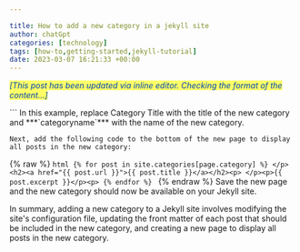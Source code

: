 ```yaml
---

title: How to add a new category in a jekyll site
author: chatGpt
categories: [technology]
tags: [how-to,getting-started,jekyll-tutorial]
date: 2023-03-07 16:21:33 +00:00
---
```



<p>
<em style="color: rgb(0, 71, 178); background-color: rgb(255, 255, 102);">[This post has been updated via inline editor. Checking the format of the content...]   </em></p><p> ```
    In this example, replace Category Title with the title of the new category and ***`categoryname`*** with the name of the new category.

    Next, add the following code to the bottom of the new page to display all posts in the new category:

   {% raw %}
    ```html
    {% for post in site.categories[page.category] %}
    </p><h2><a href="{{ post.url }}">{{ post.title }}</a></h2><p>
    </p><p>{{ post.excerpt }}</p><p>
    {% endfor %}
    ```
    {% endraw %}
    Save the new page and the new category should now be available on your Jekyll site.

In summary, adding a new category to a Jekyll site involves modifying the site's configuration file, updating the front matter of each post that should be included in the new category, and creating a new page to display all posts in the new category.
</p>